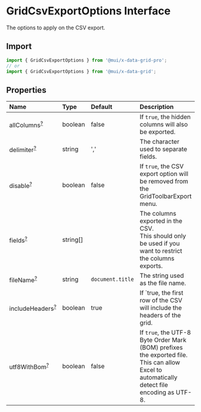 # GridCsvExportOptions Interface

<p class="description">The options to apply on the CSV export.</p>

## Import

```js
import { GridCsvExportOptions } from '@mui/x-data-grid-pro';
// or
import { GridCsvExportOptions } from '@mui/x-data-grid';
```

## Properties

| Name                                                                                             | Type                                    | Default                                                  | Description                                                                                                                                      |
| :----------------------------------------------------------------------------------------------- | :-------------------------------------- | :------------------------------------------------------- | :----------------------------------------------------------------------------------------------------------------------------------------------- |
| <span class="prop-name optional">allColumns<sup><abbr title="optional">?</abbr></sup></span>     | <span class="prop-type">boolean</span>  | <span class="prop-default">false<br /></span>            | If `true`, the hidden columns will also be exported.                                                                                             |
| <span class="prop-name optional">delimiter<sup><abbr title="optional">?</abbr></sup></span>      | <span class="prop-type">string</span>   | <span class="prop-default">','<br /></span>              | The character used to separate fields.                                                                                                           |
| <span class="prop-name optional">disable<sup><abbr title="optional">?</abbr></sup></span>        | <span class="prop-type">boolean</span>  | <span class="prop-default">false<br /></span>            | If `true`, the CSV export option will be removed from the GridToolbarExport menu.                                                                |
| <span class="prop-name optional">fields<sup><abbr title="optional">?</abbr></sup></span>         | <span class="prop-type">string[]</span> |                                                          | The columns exported in the CSV.<br />This should only be used if you want to restrict the columns exports.                                      |
| <span class="prop-name optional">fileName<sup><abbr title="optional">?</abbr></sup></span>       | <span class="prop-type">string</span>   | <span class="prop-default">`document.title`<br /></span> | The string used as the file name.                                                                                                                |
| <span class="prop-name optional">includeHeaders<sup><abbr title="optional">?</abbr></sup></span> | <span class="prop-type">boolean</span>  | <span class="prop-default">true<br /></span>             | If `true, the first row of the CSV will include the headers of the grid.                                                                         |
| <span class="prop-name optional">utf8WithBom<sup><abbr title="optional">?</abbr></sup></span>    | <span class="prop-type">boolean</span>  | <span class="prop-default">false<br /></span>            | If `true`, the UTF-8 Byte Order Mark (BOM) prefixes the exported file.<br />This can allow Excel to automatically detect file encoding as UTF-8. |
